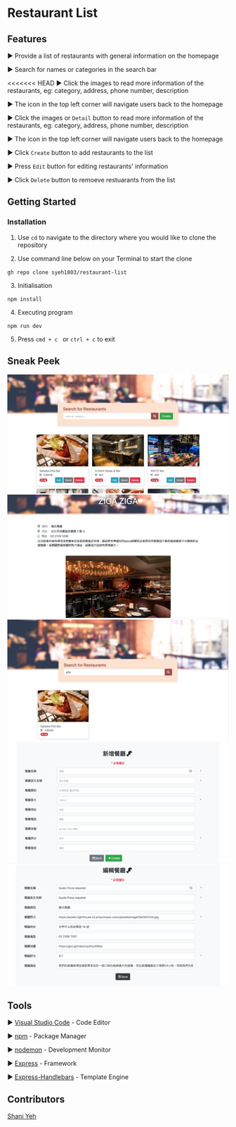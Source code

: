 # Restaurant List

## Features

► Provide a list of restaurants with general information on the homepage 

► Search for names or categories in the search bar

<<<<<<< HEAD
► Click the images to read more information of the restaurants, eg: category, address, phone number, description 

► The icon in the top left corner will navigate users back to the homepage

► Click the images or ```Detail``` button to read more information of the restaurants, eg: category, address, phone number, description 

► The icon in the top left corner will navigate users back to the homepage

► Click ```Create``` button to add restaurants to the list

► Press ```Edit``` button for editing restaurants' information

► Click ```Delete``` button to remoeve restuarants from the list

## Getting Started

### Installation

1. Use ```cd``` to navigate to the directory where you would like to clone the repository

2. Use command line below on your Terminal to start the clone
``` 
gh repo clone syeh1803/restaurant-list
```

3. Initialisation

```
npm install 
```
4. Executing program

```
npm run dev
```

5. Press ```cmd + c ``` or ```ctrl + c``` to exit


## Sneak Peek 
![image](https://github.com/syeh1803/restaurant-list/blob/main/public/images/updated-homepage.png)
![image](https://github.com/syeh1803/restaurant-list/blob/main/public/images/detailed-info.png)
![image](https://github.com/syeh1803/restaurant-list/blob/main/public/images/search-function.png)
![image](https://github.com/syeh1803/restaurant-list/blob/main/public/images/create-page-1.png)
![image](https://github.com/syeh1803/restaurant-list/blob/main/public/images/edit-page-1.png)

## Tools
► [Visual Studio Code](https://code.visualstudio.com/download) - Code Editor

► [npm](https://www.npmjs.com/) - Package Manager

► [nodemon](https://www.npmjs.com/package/nodemon) - Development Monitor

► [Express](https://www.npmjs.com/package/express) - Framework

► [Express-Handlebars](https://www.npmjs.com/package/express-handlebars) - Template Engine

## Contributors

[Shani Yeh](https://github.com/syeh1803)
